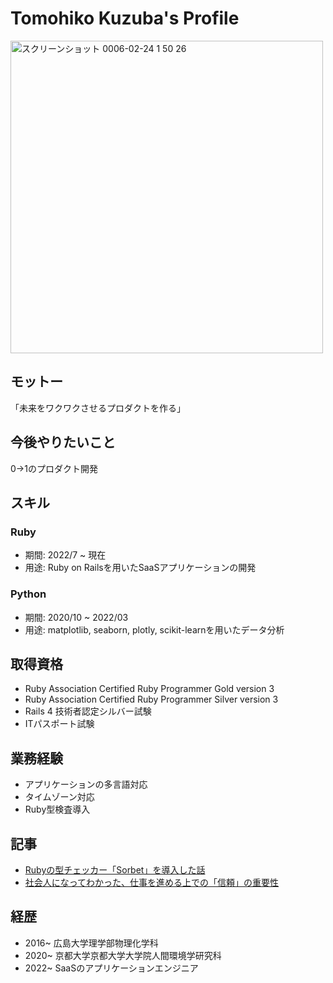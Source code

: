 # Tomohiko Kuzuba's Profile
<img width="500" alt="スクリーンショット 0006-02-24 1 50 26" src="https://github.com/tomohiko9090/Tomohiko-Kuzuba/assets/66200485/e6797147-005f-495e-9586-90b070432670">


## モットー
「未来をワクワクさせるプロダクトを作る」

## 今後やりたいこと
0→1のプロダクト開発

## スキル
### Ruby
- 期間: 2022/7 ~ 現在
- 用途: Ruby on Railsを用いたSaaSアプリケーションの開発

### Python
- 期間: 2020/10 ~ 2022/03 
- 用途: matplotlib, seaborn, plotly, scikit-learnを用いたデータ分析

## 取得資格
- Ruby Association Certified Ruby Programmer Gold version 3
- Ruby Association Certified Ruby Programmer Silver version 3
- Rails 4 技術者認定シルバー試験
- ITパスポート試験

## 業務経験
- アプリケーションの多言語対応
- タイムゾーン対応
- Ruby型検査導入

## 記事
- [Rubyの型チェッカー「Sorbet」を導入した話](https://qiita.com/tomohiko9090/items/2491649e2144acafee73)
- [社会人になってわかった、仕事を進める上での「信頼」の重要性](https://note.com/cingulate/n/ne5c8caac766d)

## 経歴
- 2016~ 広島大学理学部物理化学科
- 2020~ 京都大学京都大学大学院人間環境学研究科
- 2022~ SaaSのアプリケーションエンジニア
